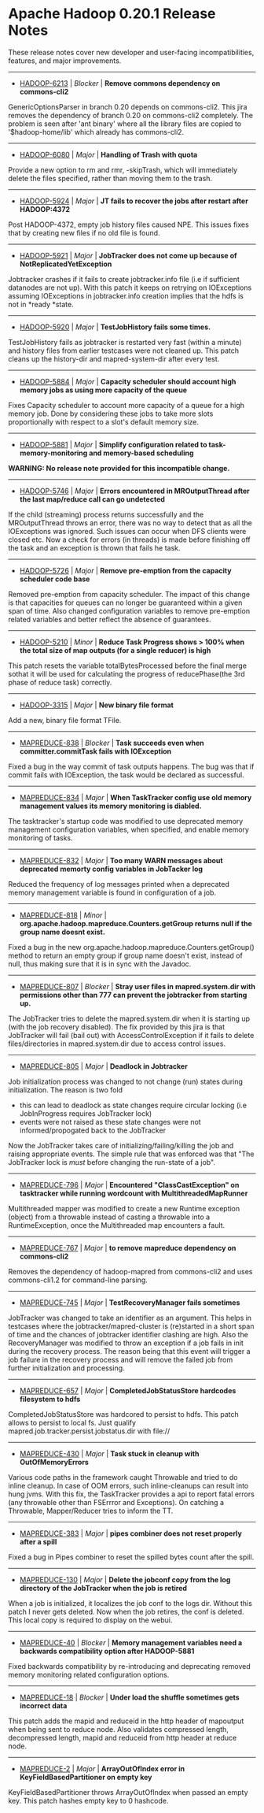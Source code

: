 # Apache Hadoop  0.20.1 Release Notes

These release notes cover new developer and user-facing incompatibilities, features, and major improvements.


---

* [HADOOP-6213](https://issues.apache.org/jira/browse/HADOOP-6213) | *Blocker* | **Remove commons dependency on commons-cli2**

GenericOptionsParser in branch 0.20 depends on commons-cli2. This jira removes the dependency of branch 0.20 on commons-cli2 completely. The problem is seen after 'ant binary' where all the library files are copied to '$hadoop-home/lib' which already has commons-cli2.


---

* [HADOOP-6080](https://issues.apache.org/jira/browse/HADOOP-6080) | *Major* | **Handling of  Trash with quota**

Provide a new option to rm and rmr, -skipTrash, which will immediately delete the files specified, rather than moving them to the trash.


---

* [HADOOP-5924](https://issues.apache.org/jira/browse/HADOOP-5924) | *Major* | **JT fails to recover the jobs after restart after HADOOP:4372**

Post HADOOP-4372, empty job history files caused NPE. This issues fixes that by creating new files if no old file is found.


---

* [HADOOP-5921](https://issues.apache.org/jira/browse/HADOOP-5921) | *Major* | **JobTracker does not come up because of NotReplicatedYetException**

Jobtracker crashes if it fails to create jobtracker.info file (i.e if sufficient datanodes are not up). With this patch it keeps on retrying on IOExceptions assuming IOExceptions in jobtracker.info creation implies that the hdfs is not in *ready *state.


---

* [HADOOP-5920](https://issues.apache.org/jira/browse/HADOOP-5920) | *Major* | **TestJobHistory fails some times.**

TestJobHistory fails as jobtracker is restarted very fast (within a minute) and history files from earlier testcases were not cleaned up. This patch cleans up the history-dir and mapred-system-dir after every test.


---

* [HADOOP-5884](https://issues.apache.org/jira/browse/HADOOP-5884) | *Major* | **Capacity scheduler should account high memory jobs as using more capacity of the queue**

Fixes Capacity scheduler to account more capacity of a queue for a high memory job. Done by considering these jobs to
take more slots proportionally with respect to a slot's default memory size.


---

* [HADOOP-5881](https://issues.apache.org/jira/browse/HADOOP-5881) | *Major* | **Simplify configuration related to task-memory-monitoring and memory-based scheduling**

**WARNING: No release note provided for this incompatible change.**


---

* [HADOOP-5746](https://issues.apache.org/jira/browse/HADOOP-5746) | *Major* | **Errors encountered in MROutputThread after the last map/reduce call can go undetected**

If the child (streaming) process returns successfully and the MROutputThread throws an error, there was no way to detect that as all the IOExceptions was ignored. Such issues can occur when DFS clients were closed etc. Now a check for errors (in threads) is made before finishing off the task and an exception is thrown that fails he task.


---

* [HADOOP-5726](https://issues.apache.org/jira/browse/HADOOP-5726) | *Major* | **Remove pre-emption from the capacity scheduler code base**

Removed pre-emption from capacity scheduler. The impact of this change is that capacities for queues can no longer be guaranteed within a given span of time. Also changed configuration variables to remove pre-emption related variables and better reflect the absence of guarantees.


---

* [HADOOP-5210](https://issues.apache.org/jira/browse/HADOOP-5210) | *Minor* | **Reduce Task Progress shows \> 100% when the total size of map outputs (for a single reducer) is high**

This patch resets the variable totalBytesProcessed before the final merge sothat it will be used for calculating the progress of reducePhase(the 3rd phase of reduce task) correctly.


---

* [HADOOP-3315](https://issues.apache.org/jira/browse/HADOOP-3315) | *Major* | **New binary file format**

Add a new, binary file format TFile.


---

* [MAPREDUCE-838](https://issues.apache.org/jira/browse/MAPREDUCE-838) | *Blocker* | **Task succeeds even when committer.commitTask fails with IOException**

Fixed a bug in the way commit of task outputs happens. The bug was that if commit fails with IOException, the task would be declared as successful.


---

* [MAPREDUCE-834](https://issues.apache.org/jira/browse/MAPREDUCE-834) | *Major* | **When TaskTracker config use old memory management values its memory monitoring is diabled.**

The tasktracker's startup code was modified to use deprecated memory management configuration variables, when specified, and enable memory monitoring of tasks.


---

* [MAPREDUCE-832](https://issues.apache.org/jira/browse/MAPREDUCE-832) | *Major* | **Too many WARN messages about deprecated memorty config variables in JobTacker log**

Reduced the frequency of log messages printed when a deprecated memory management variable is found in configuration of a job.


---

* [MAPREDUCE-818](https://issues.apache.org/jira/browse/MAPREDUCE-818) | *Minor* | **org.apache.hadoop.mapreduce.Counters.getGroup returns null if the group name doesnt exist.**

Fixed a bug in the new org.apache.hadoop.mapreduce.Counters.getGroup() method to return an empty group if group name doesn't exist, instead of null, thus making sure that it is in sync with the Javadoc.


---

* [MAPREDUCE-807](https://issues.apache.org/jira/browse/MAPREDUCE-807) | *Blocker* | **Stray user files in mapred.system.dir with permissions other than 777 can prevent the jobtracker from starting up.**

The JobTracker tries to delete the mapred.system.dir when it is starting up (with the job recovery disabled). The fix provided by this jira is that JobTracker will fail (bail out) with AccessControlException if it fails to delete files/directories in mapred.system.dir due to access control issues.


---

* [MAPREDUCE-805](https://issues.apache.org/jira/browse/MAPREDUCE-805) | *Major* | **Deadlock in Jobtracker**

Job initialization process was changed to not change (run) states during initialization. The reason is two fold
- this can lead to deadlock as state changes require circular locking (i.e JobInProgress requires JobTracker lock)
- events were not raised as these state changes were not informed/propogated back to the JobTracker

Now the JobTracker takes care of initializing/failing/killing the job and raising appropriate events. The simple rule that was enforced was that "The JobTracker lock is *must* before changing the run-state of a job".


---

* [MAPREDUCE-796](https://issues.apache.org/jira/browse/MAPREDUCE-796) | *Major* | **Encountered "ClassCastException" on tasktracker while running wordcount with MultithreadedMapRunner**

Multithreaded mapper was modified to create a new Runtime exception (object) from a throwable instead of casting a throwable into a RuntimeException, once the Multithreaded map encounters a fault.


---

* [MAPREDUCE-767](https://issues.apache.org/jira/browse/MAPREDUCE-767) | *Major* | **to remove mapreduce dependency on commons-cli2**

Removes the dependency of hadoop-mapred from commons-cli2 and uses commons-cli1.2 for command-line parsing.


---

* [MAPREDUCE-745](https://issues.apache.org/jira/browse/MAPREDUCE-745) | *Major* | **TestRecoveryManager fails sometimes**

JobTracker was changed to take an identifier as an argument. This helps in testcases where the jobtracker/mapred-cluster is (re)started in a short span of time and the chances of jobtracker identifier clashing are high. Also the RecoveryManager was modified to throw an exception if a job fails in init during the recovery process. The reason being that this event will trigger a job failure in the recovery process and will remove the failed job from further initialization and processing.


---

* [MAPREDUCE-657](https://issues.apache.org/jira/browse/MAPREDUCE-657) | *Major* | **CompletedJobStatusStore hardcodes filesystem to hdfs**

CompletedJobStatusStore was hardcored to persist to hdfs. This patch allows to persist to local fs. Just qualify mapred.job.tracker.persist.jobstatus.dir with file://


---

* [MAPREDUCE-430](https://issues.apache.org/jira/browse/MAPREDUCE-430) | *Major* | **Task stuck in cleanup with OutOfMemoryErrors**

Various code paths in the framework caught Throwable and tried to do inline cleanup. In case of OOM errors, such inline-cleanups can result into hung jvms. With this fix, the TaskTracker provides a api to report fatal errors (any throwable other than FSErrror and Exceptions). On catching a Throwable, Mapper/Reducer tries to inform the TT.


---

* [MAPREDUCE-383](https://issues.apache.org/jira/browse/MAPREDUCE-383) | *Major* | **pipes combiner does not reset properly after a spill**

Fixed a bug in Pipes combiner to reset the spilled bytes count after the spill.


---

* [MAPREDUCE-130](https://issues.apache.org/jira/browse/MAPREDUCE-130) | *Major* | **Delete the jobconf copy from the log directory of the JobTracker when the job is retired**

When a job is initialized, it localizes the job conf to the logs dir. Without this patch I never gets deleted. Now when the job retires, the conf is deleted. This local copy is required to display on the webui.


---

* [MAPREDUCE-40](https://issues.apache.org/jira/browse/MAPREDUCE-40) | *Blocker* | **Memory management variables need a backwards compatibility option after HADOOP-5881**

Fixed backwards compatibility by re-introducing and deprecating removed memory monitoring related configuration options.


---

* [MAPREDUCE-18](https://issues.apache.org/jira/browse/MAPREDUCE-18) | *Blocker* | **Under load the shuffle sometimes gets incorrect data**

This patch adds the mapid and reduceid in the http header of mapoutput when being sent to reduce node. Also validates compressed length, decompressed length, mapid and reduceid from http header at reduce node.


---

* [MAPREDUCE-2](https://issues.apache.org/jira/browse/MAPREDUCE-2) | *Major* | **ArrayOutOfIndex error in KeyFieldBasedPartitioner on empty key**

KeyFieldBasedPartitioner throws ArrayOutOfIndex when passed an empty key. This patch hashes empty key to 0 hashcode.



